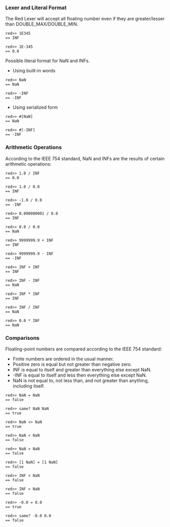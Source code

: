 ### Lexer and Literal Format

The Red Lexer will accept all floating number even if they are greater/lesser than DOUBLE_MAX/DOUBLE_MIN.
```
red>> 1E345
== INF

red>> 1E-345
== 0.0
```
Possible literal format for NaN and INFs.

- Using built-in words
```
red>> NaN
== NaN

red>> -INF
== -INF
```
- Using serialized form
```
red>> #[NaN]
== NaN

red>> #[-INF]
== -INF
```
### Arithmetic Operations

According to the IEEE 754 standard, NaN and INFs are the results of certain arithmetic operations:
```
red>> 1.0 / INF
== 0.0

red>> 1.0 / 0.0
== INF

red>> -1.0 / 0.0
== -INF

red>> 0.000000001 / 0.0
== INF

red>> 0.0 / 0.0
== NaN

red>> 9999999.9 + INF
== INF

red>> 9999999.9 - INF
== -INF

red>> INF + INF
== INF

red>> INF - INF
== NaN

red>> INF * INF
== INF

red>> INF / INF
== NaN

red>> 0.0 * INF
== NaN
```

### Comparisons

Floating-point numbers are compared according to the IEEE 754 standard:

* Finite numbers are ordered in the usual manner.
* Positive zero is equal but not greater than negative zero.
* INF is equal to itself and greater than everything else except NaN.
* -INF is equal to itself and less then everything else except NaN.
* NaN is not equal to, not less than, and not greater than anything, including itself.
```
red>> NaN = NaN
== false

red>> same? NaN NaN
== true

red>> NaN <> NaN
== true

red>> NaN < NaN
== false

red>> NaN > NaN
== false

red>> [1 NaN] = [1 NaN]
== false
```
```
red>> INF < NaN
== false

red>> INF > NaN
== false
```
```
red>> -0.0 = 0.0
== true

red>> same? -0.0 0.0
== false
```
